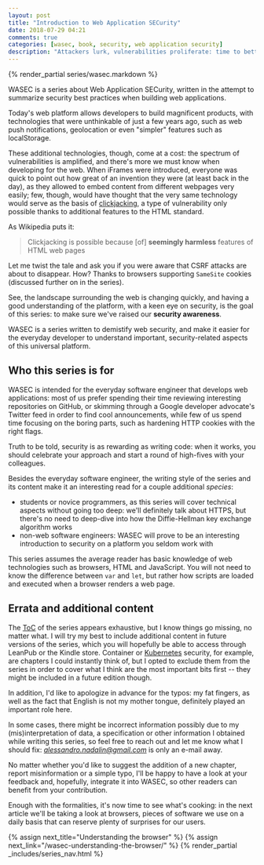 ```yaml
---
layout: post
title: "Introduction to Web Application SECurity"
date: 2018-07-29 04:21
comments: true
categories: [wasec, book, security, web application security]
description: "Attackers lurk, vulnerabilities proliferate: time to better understand how to secure web applications."
---
```


{% render_partial series/wasec.markdown %}

WASEC is a series about Web Application SECurity, written in the attempt
to summarize security best practices when building web applications.

Today's web platform allows developers to build magnificent products, with
technologies that were unthinkable of just a few years ago, such as
web push notifications, geolocation or even "simpler" features such as
localStorage.

These additional technologies, though, come at a cost: the spectrum of
vulnerabilities is amplified, and there's more we must know
when developing for the web. When iFrames were introduced, everyone
was quick to point out how great of an invention they were (at least back in the day),
as they allowed to embed content from different webpages very
easily; few, though, would have thought that the very same technology
would serve as the basis of [clickjacking](https://en.wikipedia.org/wiki/Clickjacking),
a type of vulnerability only possible thanks to additional features
to the HTML standard.

As Wikipedia puts it:

> Clickjacking is possible because [of] **seemingly harmless** features of HTML web pages

Let me twist the tale and ask you if you were aware that CSRF attacks are about
to disappear. How? Thanks to browsers supporting `SameSite` cookies (discussed
further on in the series).

See, the landscape surrounding the web is changing quickly, and having a good
understanding of the platform, with a keen eye on security, is the goal
of this series: to make sure we've raised our **security awareness**.

WASEC is a series written to demistify web security, and make it easier for
the everyday developer to understand important, security-related aspects
of this universal platform.

<!-- more -->

## Who this series is for

WASEC is intended for the everyday software engineer that develops
web applications: most of us prefer spending their time reviewing
interesting repositories on GitHub, or skimming through a Google
developer advocate's Twitter feed in order to find cool announcements,
while few of us spend time focusing on the boring parts, such as
hardening HTTP cookies with the right flags.

Truth to be told, security is as rewarding as writing code: when it works,
you should celebrate your approach and start a round of high-fives with your
colleagues.

Besides the everyday software engineer, the writing style of the series
and its content make it an interesting read for a couple additional *species*:

* students or novice programmers, as this series will cover technical aspects
without going too deep: we'll definitely talk about HTTPS, but there's no
need to deep-dive into how the Diffie-Hellman key exchange algorithm works
* non-web software engineers: WASEC will prove to be an interesting
introduction to security on a platform you seldom work with

This series assumes the average reader has basic knowledge of web technologies such as
browsers, HTML and JavaScript. You will not need to know the difference between
`var` and `let`, but rather how scripts are loaded and executed when a browser
renders a web page.

## Errata and additional content

The [ToC](/web-security-demistified/#contents) of the series appears exhaustive, but I know things go missing,
no matter what.
I will try my best to include additional content in future versions of
the series, which you will hopefully be able to access through LeanPub
or the Kindle store. Container or [Kubernetes](https://kubernetes.io/) security,
for example, are chapters I could instantly think of, but I opted
to exclude them from the series in order to cover what I think are the most important
bits first -- they might be included in a future edition though.

In addition, I'd like to apologize in advance for the typos: my fat fingers,
as well as the fact that English is not my mother tongue, definitely played
an important role here.

In some cases, there might be incorrect information possibly due to
my (mis)interpretation of data, a specification or other information
I obtained while writing this series, so feel free to reach out and let me know
what I should fix: *alessandro.nadalin@gmail.com* is only an e-mail away.

No matter whether you'd like to suggest the addition of a new chapter,
report misinformation or a simple typo, I'll be happy to have a look
at your feedback and, hopefully, integrate it into WASEC, so other
readers can benefit from your contribution.

Enough with the formalities, it's now time to see what's cooking: in the next article
we'll be taking a look at browsers, pieces of software we use on a daily basis that
can reserve plenty of surprises for our users.

{% assign next_title="Understanding the browser" %}
{% assign next_link="/wasec-understanding-the-browser/" %}
{% render_partial _includes/series_nav.html %}
